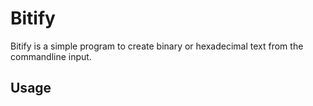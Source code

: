 # Bitify
Bitify is a simple program to create binary or hexadecimal text from the commandline input.

## Usage
